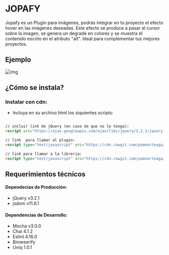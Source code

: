 # JOPAFY

Jopafy es un Plugin para imágenes, podrás integrar en tu proyecto el efecto hover en las imágenes deseadas. Este efecto se produce a pasar el cursor sobre la imagen, se genera un degradé en colores y se muestra el contenido escrito en el atributo "alt". Ideal para complementar tus mejores proyectos.

## Ejemplo

![img](https://image.ibb.co/i4hsKG/Fire_Shot_Capture_23_Jopafy_file_C_Users_Toshiba_Desktop_L.png)

## ¿Cómo se instala?

### Instalar con cdn:
- Incluya en su archivo html los siquientes scripts:
```html

// incluir link de jQuery (en caso de que no lo tenga):
<script src="https://ajax.googleapis.com/ajax/libs/jquery/3.2.1/jquery.min.js"></script>

// link  para llamar al plugin:
<script type="text/javascript" src="https://cdn.rawgit.com/pamearteaga/cardify/jopafy/src/cardify.js"></script>

// link para llamar a la libreria:
<script type="text/javascript" src="https://cdn.rawgit.com/pamearteaga/cardify/jopafy/lib/main.js"></script>
```


## Requerimientos técnicos

#### Dependecias de Producción:
 - jQuery v3.2.1
 - jsdom v11.6.1

#### Dependencias de Desarrollo:
 - Mocha v3.0.0
 - Chai 4.1.2
 - Eslint 4.16.0
 - Browserify 
 - Uniq 1.0.1


